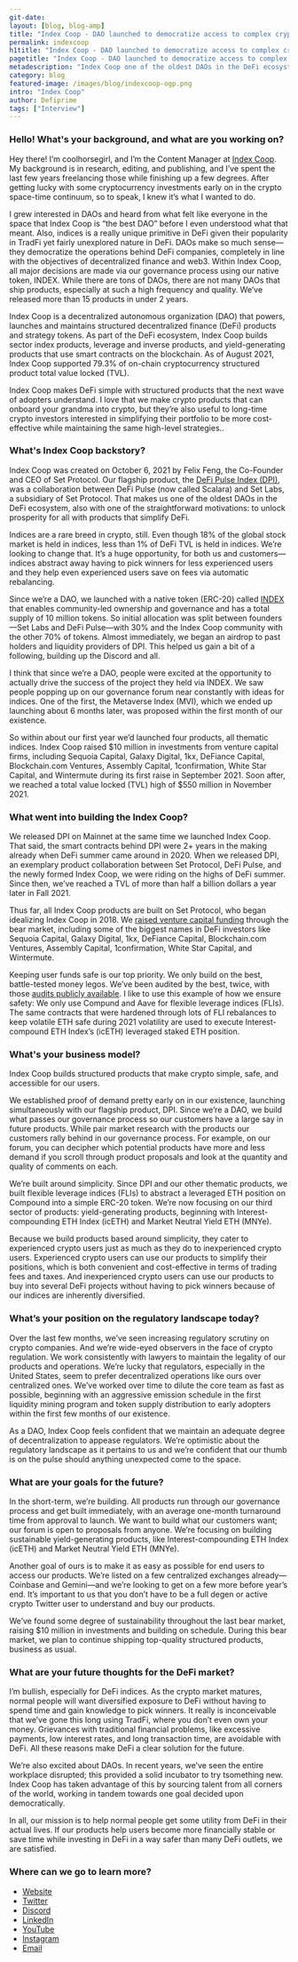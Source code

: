 ```yaml
---
git-date:
layout: [blog, blog-amp]
title: "Index Coop - DAO launched to democratize access to complex crypto strategies"
permalink: indexcoop
h1title: "Index Coop - DAO launched to democratize access to complex crypto strategies"
pagetitle: "Index Coop - DAO launched to democratize access to complex crypto strategies"
metadescription: "Index Coop one of the oldest DAOs in the DeFi ecosystem launched to democratize access to complex crypto strategies"
category: blog
featured-image: /images/blog/indexcoop-ogp.png
intro: "Index Coop"
author: Defiprime
tags: ["Interview"]
---
```


### Hello! What's your background, and what are you working on?

Hey there! I’m coolhorsegirl, and I’m the Content Manager at [Index Coop](https://indexcoop.com/). My background is in research, editing, and publishing, and I’ve spent the last few years freelancing those while finishing up a few degrees. After getting lucky with some cryptocurrency investments early on in the crypto space-time continuum, so to speak, I knew it’s what I wanted to do.

I grew interested in DAOs and heard from what felt like everyone in the space that Index Coop is “the best DAO” before I even understood what that meant. Also, indices is a really unique primitive in DeFi given their popularity in TradFi yet fairly unexplored nature in DeFi. DAOs make so much sense—they democratize the operations behind DeFi companies, completely in line with the objectives of decentralized finance and web3. Within Index Coop, all major decisions are made via our governance process using our native token, INDEX. While there are tons of DAOs, there are not many DAOs that ship products, especially at such a high frequency and quality. We’ve released more than 15 products in under 2 years.

Index Coop is a decentralized autonomous organization (DAO) that powers, launches and maintains structured decentralized finance (DeFi) products and strategy tokens. As part of the DeFi ecosystem, Index Coop builds sector index products, leverage and inverse products, and yield-generating products that use smart contracts on the blockchain. As of August 2021, Index Coop supported 79.3% of on-chain cryptocurrency structured product total value locked (TVL).

Index Coop makes DeFi simple with structured products that the next wave of adopters understand. I love that we make crypto products that can onboard your grandma into crypto, but they’re also useful to long-time crypto investors interested in simplifying their portfolio to be more cost-effective while maintaining the same high-level strategies..

### What's Index Coop backstory?

Index Coop was created on October 6, 2021 by Felix Feng, the Co-Founder and CEO of Set Protocol. Our flagship product, the [DeFi Pulse Index (DPI)](https://indexcoop.com/defi-pulse-index-dpi), was a collaboration between DeFi Pulse (now called Scalara) and Set Labs, a subsidiary of Set Protocol. That makes us one of the oldest DAOs in the DeFi ecosystem, also with one of the straightforward motivations: to unlock prosperity for all with products that simplify DeFi.

Indices are a rare breed in crypto, still. Even though 18% of the global stock market is held in indices, less than 1% of DeFi TVL is held in indices. We’re looking to change that. It’s a huge opportunity, for both us and customers—indices abstract away having to pick winners for less experienced users and they help even experienced users save on fees via automatic rebalancing.

Since we’re a DAO, we launched with a native token (ERC-20) called [INDEX](https://dex.guru/token/0x0954906da0bf32d5479e25f46056d22f08464cab-eth) that enables community-led ownership and governance and has a total supply of 10 million tokens. So initial allocation was split between founders—Set Labs and DeFi Pulse—with 30% and the Index Coop community with the other 70% of tokens. Almost immediately, we began an airdrop to past holders and liquidity providers of DPI. This helped us gain a bit of a following, building up the Discord and all.

I think that since we’re a DAO, people were excited at the opportunity to actually drive the success of the project they held via INDEX. We saw people popping up on our governance forum near constantly with ideas for indices. One of the first, the Metaverse Index (MVI), which we ended up launching about 6 months later, was proposed within the first month of our existence.

So within about our first year we’d launched four products, all thematic indices. Index Coop raised $10 million in investments from venture capital firms, including Sequoia Capital, Galaxy Digital, 1kx, DeFiance Capital, Blockchain.com Ventures, Assembly Capital, 1confirmation, White Star Capital, and Wintermute during its first raise in September 2021. Soon after, we reached a total value locked (TVL) high of $550 million in November 2021.

### What went into building the Index Coop?

We released DPI on Mainnet at the same time we launched Index Coop. That said, the smart contracts behind DPI were 2+ years in the making already when DeFi summer came around in 2020. When we released DPI, an exemplary product collaboration between Set Protocol, DeFi Pulse, and the newly formed Index Coop, we were riding on the highs of DeFi summer. Since then, we’ve reached a TVL of more than half a billion dollars a year later in Fall 2021.

Thus far, all Index Coop products are built on Set Protocol, who began idealizing Index Coop in 2018. We [raised venture capital funding](https://rbozman.medium.com/how-set-protocol-raised-2m-from-craft-ventures-scott-belsky-dfj-db5777737337) through the bear market, including some of the biggest names in DeFi investors like Sequoia Capital, Galaxy Digital, 1kx, DeFiance Capital, Blockchain.com Ventures, Assembly Capital, 1confirmation, White Star Capital, and Wintermute.

Keeping user funds safe is our top priority. We only build on the best, battle-tested money legos. We’ve been audited by the best, twice, with those [audits publicly available](https://docs.tokensets.com/protocol/security). I like to use this example of how we ensure safety: We only use Compund and Aave for flexible leverage indices (FLIs). The same contracts that were hardened through lots of FLI rebalances to keep volatile ETH safe during 2021 volatility are used to execute Interest-compound ETH Index’s (icETH) leveraged staked ETH position.

### What's your business model?

Index Coop builds structured products that make crypto simple, safe, and accessible for our users.

We established proof of demand pretty early on in our existence, launching simultaneously with our flagship product, DPI. Since we’re a DAO, we build what passes our governance process so our customers have a large say in future products. While pair market research with the products our customers rally behind in our governance process. For example, on our forum, you can decipher which potential products have more and less demand if you scroll through product proposals and look at the quantity and quality of comments on each.

We’re built around simplicity. Since DPI and our other thematic products, we built flexible leverage indices (FLIs) to abstract a leveraged ETH position on Compound into a simple ERC-20 token. We’re now focusing on our third sector of products: yield-generating products, beginning with Interest-compounding ETH Index (icETH) and Market Neutral Yield ETH (MNYe).

Because we build products based around simplicity, they cater to experienced crypto users just as much as they do to inexperienced crypto users. Experienced crypto users can use our products to simplify their positions, which is both convenient and cost-effective in terms of trading fees and taxes. And inexperienced crypto users can use our products to buy into several DeFi projects without having to pick winners because of our indices are inherently diversified.

### What’s your position on the regulatory landscape today?

Over the last few months, we’ve seen increasing regulatory scrutiny on crypto companies. And we’re wide-eyed observers in the face of crypto regulation. We work consistently with lawyers to maintain the legality of our products and operations. We’re lucky that regulators, especially in the United States, seem to prefer decentralized operations like ours over centralized ones. We’ve worked over time to dilute the core team as fast as possible, beginning with an aggressive emission schedule in the first liquidity mining program and token supply distribution to early adopters within the first few months of our existence.

As a DAO, Index Coop feels confident that we maintain an adequate degree of decentralization to appease regulators. We’re optimistic about the regulatory landscape as it pertains to us and we’re confident that our thumb is on the pulse should anything unexpected come to the space.

### What are your goals for the future?

In the short-term, we’re building. All products run through our governance process and get built immediately, with an average one-month turnaround time from approval to launch. We want to build what our customers want; our forum is open to proposals from anyone. We’re focusing on building sustainable yield-generating products, like Interest-compounding ETH Index (icETH) and Market Neutral Yield ETH (MNYe).

Another goal of ours is to make it as easy as possible for end users to access our products. We’re listed on a few centralized exchanges already—Coinbase and Gemini—and we’re looking to get on a few more before year’s end. It’s important to us that you don’t have to be a full degen or active crypto Twitter user to understand and buy our products.

We’ve found some degree of sustainability throughout the last bear market, raising \$10 million in investments and building on schedule. During this bear market, we plan to continue shipping top-quality structured products, business as usual.

### What are your future thoughts for the DeFi market?

I’m bullish, especially for DeFi indices. As the crypto market matures, normal people will want diversified exposure to DeFi without having to spend time and gain knowledge to pick winners. It really is inconceivable that we’ve gone this long using TradFi, where you don’t even own your money. Grievances with traditional financial problems, like excessive payments, low interest rates, and long transaction time, are avoidable with DeFi. All these reasons make DeFi a clear solution for the future.

We’re also excited about DAOs. In recent years, we’ve seen the entire workplace disrupted; this provided a solid incubator to try tsomething new. Index Coop has taken advantage of this by sourcing talent from all corners of the world, working in tandem towards one goal decided upon democratically.

In all, our mission is to help normal people get some utility from DeFi in their actual lives. If our products help users become more financially stable or save time while investing in DeFi in a way safer than many DeFi outlets, we are satisfied.

### Where can we go to learn more?

- [Website](https://indexcoop.com/)
- [Twitter](https://twitter.com/indexcoop)
- [Discord](https://discord.com/invite/BcqYxdNC3R)
- [LinkedIn](https://www.linkedin.com/company/index-coop/)
- [YouTube](https://www.youtube.com/channel/UCsNqHm_2LKh0E4A0vf25pIw)
- [Instagram](https://www.instagram.com/indexcoop/)
- [Email](mailto:institutions@indexcoop.com)
